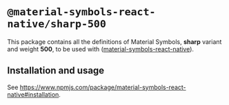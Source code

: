 # `@material-symbols-react-native/sharp-500`

This package contains all the definitions of Material Symbols, **sharp** variant and weight **500**, to be used with ([material-symbols-react-native](https://www.npmjs.com/package/material-symbols-react-native)).

## Installation and usage

See https://www.npmjs.com/package/material-symbols-react-native#installation.
